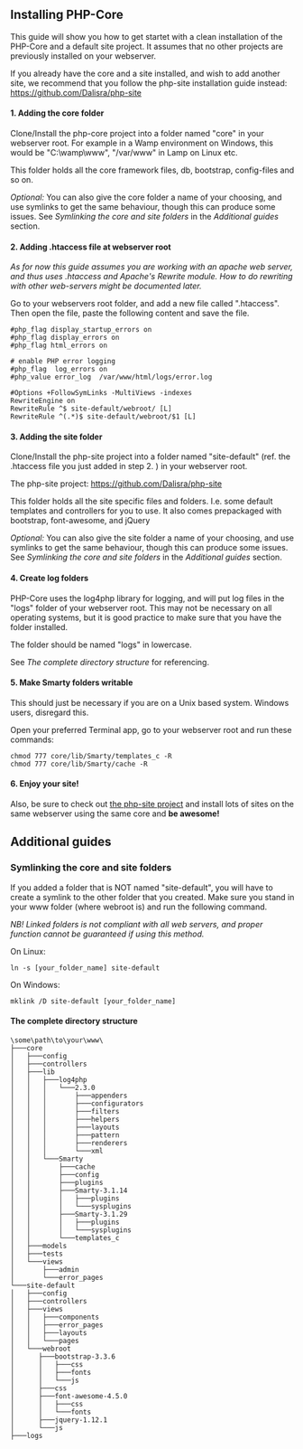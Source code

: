 ## Installing PHP-Core
This guide will show you how to get startet with a clean installation of the PHP-Core and a default site project.
It assumes that no other projects are previously installed on your webserver.

If you already have the core and a site installed, and wish to add another site,
we recommend that you follow the php-site installation guide instead: https://github.com/Dalisra/php-site

#### 1. Adding the core folder
Clone/Install the php-core project into a folder named "core" in your webserver root.
For example in a Wamp environment on Windows, this would be "C:\wamp\www", "/var/www" in Lamp on Linux etc.

This folder holds all the core framework files, db, bootstrap, config-files and so on.

_Optional:_
You can also give the core folder a name of your choosing, and use symlinks to get the same behaviour, though this can produce some issues.
See _Symlinking the core and site folders_ in the _Additional guides_ section.

#### 2. Adding .htaccess file at webserver root
_As for now this guide assumes you are working with an apache web server, and thus uses .htaccess and Apache's Rewrite module.
How to do rewriting with other web-servers might be documented later._

Go to your webservers root folder, and add a new file called ".htaccess".
Then open the file, paste the following content and save the file.

    #php_flag display_startup_errors on
    #php_flag display_errors on
    #php_flag html_errors on

    # enable PHP error logging
    #php_flag  log_errors on
    #php_value error_log  /var/www/html/logs/error.log

    #Options +FollowSymLinks -MultiViews -indexes
    RewriteEngine on
    RewriteRule ^$ site-default/webroot/ [L]
    RewriteRule ^(.*)$ site-default/webroot/$1 [L]

#### 3. Adding the site folder
Clone/Install the php-site project into a folder named "site-default" (ref. the .htaccess file you just added in step 2. ) in your webserver root.

The php-site project: https://github.com/Dalisra/php-site

This folder holds all the site specific files and folders. I.e. some default templates and controllers for you to use.
It also comes prepackaged with bootstrap, font-awesome, and jQuery

_Optional:_
You can also give the site folder a name of your choosing, and use symlinks to get the same behaviour, though this can produce some issues.
See _Symlinking the core and site folders_ in the _Additional guides_ section.

#### 4. Create log folders
PHP-Core uses the log4php library for logging, and will put log files in the "logs" folder of your webserver root.
This may not be necessary on all operating systems, but it is good practice to make sure that you have the folder installed.

The folder should be named "logs" in lowercase.

See _The complete directory structure_ for referencing.

#### 5. Make Smarty folders writable
This should just be necessary if you are on a Unix based system. Windows users, disregard this.

Open your preferred Terminal app, go to your webserver root and run these commands:

    chmod 777 core/lib/Smarty/templates_c -R
    chmod 777 core/lib/Smarty/cache -R

#### 6. Enjoy your site!
Also, be sure to check out [the php-site project](https://github.com/Dalisra/php-site) and install lots of sites on the same webserver using the same core and **be awesome!**


## Additional guides
### Symlinking the core and site folders
If you added a folder that is NOT named "site-default", you will have to create a symlink to the other folder that you created.
Make sure you stand in your www folder (where webroot is) and run the following command.

_NB! Linked folders is not compliant with all web servers, and proper function cannot be guaranteed if using this method._

On Linux:

    ln -s [your_folder_name] site-default

On Windows:

    mklink /D site-default [your_folder_name]

#### The complete directory structure

    \some\path\to\your\www\
    ├───core
    │   ├───config
    │   ├───controllers
    │   ├───lib
    │   │   ├───log4php
    │   │   │   └───2.3.0
    │   │   │       ├───appenders
    │   │   │       ├───configurators
    │   │   │       ├───filters
    │   │   │       ├───helpers
    │   │   │       ├───layouts
    │   │   │       ├───pattern
    │   │   │       ├───renderers
    │   │   │       └───xml
    │   │   └───Smarty
    │   │       ├───cache
    │   │       ├───config
    │   │       ├───plugins
    │   │       ├───Smarty-3.1.14
    │   │       │   ├───plugins
    │   │       │   └───sysplugins
    │   │       ├───Smarty-3.1.29
    │   │       │   ├───plugins
    │   │       │   └───sysplugins
    │   │       └───templates_c
    │   ├───models
    │   ├───tests
    │   └───views
    │       ├───admin
    │       └───error_pages
    └───site-default
    │   ├───config
    │   ├───controllers
    │   ├───views
    │   │   ├───components
    │   │   ├───error_pages
    │   │   ├───layouts
    │   │   └───pages
    │   └───webroot
    │      ├───bootstrap-3.3.6
    │      │   ├───css
    │      │   ├───fonts
    │      │   └───js
    │      ├───css
    │      ├───font-awesome-4.5.0
    │      │   ├───css
    │      │   └───fonts
    │      ├───jquery-1.12.1
    │      └───js
    ├───logs